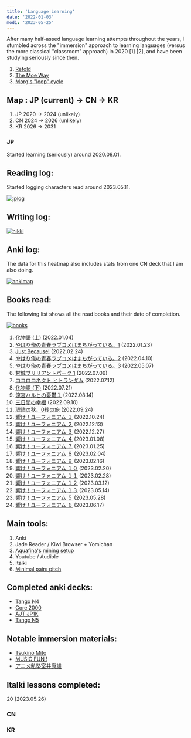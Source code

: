 ```yaml
---
title: 'Language Learning'
date: '2022-01-03'
modi: '2023-05-25'
---
```


After many half-assed language learning attempts throughout the years, I stumbled across the "immersion" approach to learning languages (versus the more classical "classroom" approach) in 2020 \[1\] \[2\], and have been studying seriously since then.

1.  [Refold](https://refold.la/simplified/)
2.  [The Moe Way](https://learnjapanese.moe/)
3.  [Morg's "loop" cycle](https://morg.systems/58465ab9.html)

## Map : JP (current) → CN → KR

1.  JP 2020 → 2024 (unlikely)
2.  CN 2024 → 2026 (unlikely)
3.  KR 2026 → 2031

### JP

Started learning (seriously) around 2020.08.01.

## Reading log:

Started logging characters read around 2023.05.11.

[![jplog](/images/jplog.png)](/images/jplog.png)

## Writing log:

[![nikki](/images/nikki.png)](/images/nikki.png)

## Anki log:

The data for this heatmap also includes stats from one CN deck that I am also doing.

[![ankimap](/images/ankimap.png)](/images/ankimap.png)

## Books read:

The following list shows all the read books and their date of completion.

[![books](/images/books.png)](/images/books.png)

1.  [化物語 (上)](https://www.goodreads.com/book/show/3940745-bakemonogatari) (2022.01.04)
2.  [やはり俺の青春ラブコメはまちがっている。1](https://www.goodreads.com/book/show/16247470-1) (2022.01.23)
3.  [Just Because!](https://www.goodreads.com/book/show/40618755-just-because) (2022.02.24)
4.  [やはり俺の青春ラブコメはまちがっている。2](https://www.goodreads.com/book/show/16247471-2) (2022.04.10)
5.  [やはり俺の青春ラブコメはまちがっている。3](https://www.goodreads.com/book/show/16247472-3) (2022.05.07)
6.  [甘城ブリリアントパーク 1](https://www.goodreads.com/book/show/25211982-1-amagi-brilliant-park-1) (2022.07.06)
7.  [ココロコネクト ヒトランダム](https://www.goodreads.com/book/show/15813823-kokoro-konekuto-hito-randamu) (2022.07.12)
8.  [化物語 (下)](https://www.goodreads.com/book/show/6558646-bakemonogatari) (2022.07.21)
9.  [涼宮ハルヒの憂鬱１](https://www.goodreads.com/book/show/3410728) (2022.08.14)
10.  [三日間の幸福](https://www.goodreads.com/book/show/28488677?ref=nav_sb_ss_1_6) (2022.09.10)
11.  [琥珀の秋、0秒の旅](https://bookmeter.com/books/20050025) (2022.09.24)
12.  [響け！ユーフォニアム １](https://www.goodreads.com/book/show/25592645) (2022.10.24)
13.  [響け！ユーフォニアム ２](https://www.goodreads.com/book/show/35216832) (2022.12.13)
14.  [響け！ユーフォニアム ３](https://www.goodreads.com/book/show/25782259) (2022.12.27)
15.  [響け！ユーフォニアム ４](https://www.goodreads.com/book/show/26235661) (2023.01.08)
16.  [響け！ユーフォニアム ７](https://www.goodreads.com/book/show/35845316) (2023.01.25)
17.  [響け！ユーフォニアム ８](https://www.goodreads.com/book/show/35845330) (2023.02.04)
18.  [響け！ユーフォニアム ９](https://www.goodreads.com/book/show/35845342) (2023.02.16)
19.  [響け！ユーフォニアム １０](https://www.goodreads.com/book/show/49631493) (2023.02.20)
20.  [響け！ユーフォニアム １１](https://www.goodreads.com/book/show/51766908) (2023.02.28)
21.  [響け！ユーフォニアム １２](https://www.goodreads.com/book/show/51766913) (2023.03.12)
22.  [響け！ユーフォニアム １３](https://www.goodreads.com/book/show/57520928) (2023.05.14)
23.  [響け！ユーフォニアム ５](https://www.goodreads.com/book/show/35845316) (2023.05.28)
24.  [響け！ユーフォニアム ６](https://www.goodreads.com/book/show/53592019) (2023.06.17)

## Main tools:

1.  Anki
2.  Jade Reader / Kiwi Browser + Yomichan
3.  [Aquafina's mining setup](https://aquafina-water-bottle.github.io/jp-mining-note/setupanki/)
4.  Youtube / Audible
5.  Italki
6.  [Minimal pairs pitch](https://kotu.io/tests/pitchAccent/perception/minimalPairs)

## Completed anki decks:

*   [Tango N4](https://ankiweb.net/shared/info/1585001017)
*   [Core 2000](https://ankiweb.net/shared/info/2141233552)
*   [AJT JP1K](https://ankiweb.net/shared/info/199568219)
*   [Tango N5](https://ankiweb.net/shared/info/1679429599)


## Notable immersion materials:

*   [Tsukino Mito](https://www.youtube.com/channel/UCD-miitqNY3nyukJ4Fnf4_A/videos)
*   [MUSIC FUN !](https://www.youtube.com/c/MUSICFUN_JP/videos)
*   [アニメ私塾室井康雄](https://www.youtube.com/c/%E5%AE%A4%E4%BA%95%E5%BA%B7%E9%9B%84/videos)

## Italki lessons completed:

20 (2023.05.26)

### CN

### KR

